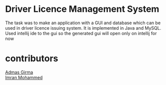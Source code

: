 # Driver Licence Management System

The task was to make an application with a GUI and database
which can be used in driver licence issuing system. It is implemented in Java and MySQL.
Used intellij ide to the gui so the generated gui will open only on intellij for now

# contributors 
[Admas Girma](https://github.com/Son-OfAnton)</br>
[Imran Mohammed](https://github.com/actuponit) 
